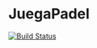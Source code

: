 # JuegaPadel

[![Build Status](https://dev.azure.com/miguelsierramartin1599/JuegaPadel/_apis/build/status/Catalog.Api.Build?branchName=main)](https://dev.azure.com/miguelsierramartin1599/JuegaPadel/_build/latest?definitionId=6&branchName=main)
